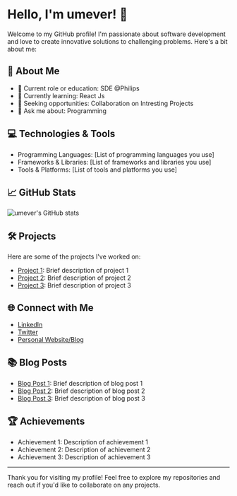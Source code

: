 # Hello, I'm umever! 👋

Welcome to my GitHub profile! I'm passionate about software development and love to create innovative solutions to challenging problems. Here's a bit about me:

## 🚀 About Me

- 🏫 Current role or education: SDE @Philips
- 🌱 Currently learning: React Js
- 💼 Seeking opportunities: Collaboration on Intresting Projects
- 💬 Ask me about: Programming

## 💻 Technologies & Tools

- Programming Languages: [List of programming languages you use]
- Frameworks & Libraries: [List of frameworks and libraries you use]
- Tools & Platforms: [List of tools and platforms you use]

## 📈 GitHub Stats

![umever's GitHub stats](https://github-readme-stats.vercel.app/api?username=umever&show_icons=true&theme=radical)

## 🛠 Projects

Here are some of the projects I've worked on:

- [Project 1](link-to-project-1): Brief description of project 1
- [Project 2](link-to-project-2): Brief description of project 2
- [Project 3](link-to-project-3): Brief description of project 3

## 🌐 Connect with Me

- [LinkedIn](https://www.linkedin.com/in/umesh-verma-3a371aa7/)
- [Twitter](https://x.com/programmerbro)
- [Personal Website/Blog](link-to-your-website)

## 📚 Blog Posts

- [Blog Post 1](link-to-blog-post-1): Brief description of blog post 1
- [Blog Post 2](link-to-blog-post-2): Brief description of blog post 2
- [Blog Post 3](link-to-blog-post-3): Brief description of blog post 3

## 🏆 Achievements

- Achievement 1: Description of achievement 1
- Achievement 2: Description of achievement 2
- Achievement 3: Description of achievement 3

---

Thank you for visiting my profile! Feel free to explore my repositories and reach out if you'd like to collaborate on any projects.
